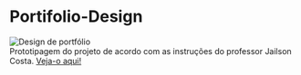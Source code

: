 # Portifolio-Design
![Design de portfólio](https://github.com/LuizaMGama/Portifolio-Design/assets/164073139/2199665b-e8c9-443a-80a7-e71c7affa151)
<br>
Prototipagem do projeto de acordo com as instruções do professor Jailson Costa.
[Veja-o aqui!]()
